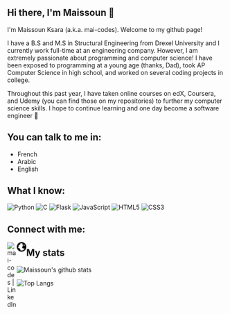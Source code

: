## Hi there, I'm Maissoun 👋

I'm Maissoun Ksara (a.k.a. mai-codes). Welcome to my github page!

I have a B.S and M.S in Structural Engineering from Drexel University and I currently work full-time at an engineering company. However, I am extremely passionate about programming and computer science! 
I have been exposed to programming at a young age (thanks, Dad), took AP Computer Science in high school,
and worked on several coding projects in college. 

Throughout this past year, I have taken online courses on edX, Coursera, and Udemy (you can find those on my repositories) to further my computer science skills. I hope to continue learning and one day become a software engineer :grimacing:

## You can talk to me in:

* French
* Arabic
* English

## What I know:

![Python](https://img.shields.io/badge/-Python%203-black?style=flat-square&logo=python)
![C](https://img.shields.io/badge/-c-black?logo=c%2B%2B&style=social)
![Flask](https://img.shields.io/badge/Flask-black?style=flat-square&logo=flask)
![JavaScript](https://img.shields.io/badge/-JavaScript-black?style=flat-square&logo=javascript)
![HTML5](https://img.shields.io/badge/-HTML5-E34F26?style=flat-square&logo=html5&logoColor=white)
![CSS3](https://img.shields.io/badge/-CSS3-1572B6?style=flat-square&logo=css3)

## Connect with me:

[<img align="left" alt="mai-codes | LinkedIn" width="22px" src="https://cdn.jsdelivr.net/npm/simple-icons@v3/icons/linkedin.svg" />][linkedin]
[<img align="left" alt="maissoun.com" width="22px" src="https://raw.githubusercontent.com/iconic/open-iconic/master/svg/globe.svg" />][website]



## My stats

![Maissoun's github stats](https://github-readme-stats.vercel.app/api?username=mai-codes&theme=default&show_icons=true) 

![Top Langs](https://github-readme-stats.vercel.app/api/top-langs/?username=mai-codes&hide=css,html)


[website]: https://maissoun.com
[linkedin]: https://linkedin.com/in/maissounksara